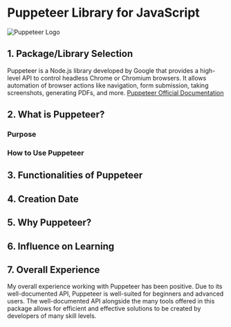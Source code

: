 # Puppeteer Library for JavaScript

![Puppeteer Logo](https://user-images.githubusercontent.com/10379601/29446482-04f7036a-841f-11e7-9872-91d1fc2ea683.png)

## 1. Package/Library Selection

Puppeteer is a Node.js library developed by Google that provides a high-level API to control headless Chrome or Chromium browsers. It allows automation of browser actions like navigation, form submission, taking screenshots, generating PDFs, and more. [Puppeteer Official Documentation](https://pptr.dev)

## 2. What is Puppeteer?

### Purpose

### How to Use Puppeteer

## 3. Functionalities of Puppeteer

## 4. Creation Date

## 5. Why Puppeteer?

## 6. Influence on Learning

## 7. Overall Experience

My overall experience working with Puppeteer has been positive. Due to its well-documented API, Puppeteer is well-suited for beginners and advanced users. The well-documented API alongside the many tools offered in this package allows for efficient and effective solutions to be created by developers of many skill levels.
